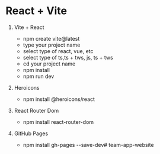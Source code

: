 # React + Vite

1. Vite + React
    - npm create vite@latest
    - type your project name
    - select type of react, vue, etc
    - select type of ts,ts + tws, js, ts + tws
    - cd your project name
    - npm install
    - npm run dev

1. Heroicons
    - npm install @heroicons/react

2. React Router Dom
    - npm install react-router-dom

3. GitHub Pages
    - npm install gh-pages --save-dev# team-app-website
